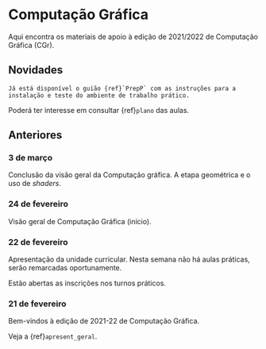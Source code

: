 # Computação Gráfica

Aqui encontra os materiais de apoio à edição de 2021/2022 de Computação Gráfica (CGr).

## Novidades

```{note}
Já está disponível o guião {ref}`PrepP` com as instruções para a instalação e teste do ambiente de trabalho prático.
```
Poderá ter interesse em consultar {ref}`plano` das aulas. 

## Anteriores

### 3 de março 

Conclusão da visão geral da Computação gráfica.
A etapa geométrica e o uso de *shaders*.

### 24 de fevereiro

Visão geral de Computação Gráfica (início).

### 22 de fevereiro 

Apresentação da unidade curricular.
Nesta semana não há aulas práticas, serão remarcadas oportunamente.

Estão abertas as inscrições nos turnos práticos.

### 21 de fevereiro

Bem-vindos à edição de 2021-22 de Computação Gráfica.

Veja a {ref}`apresent_geral`.



